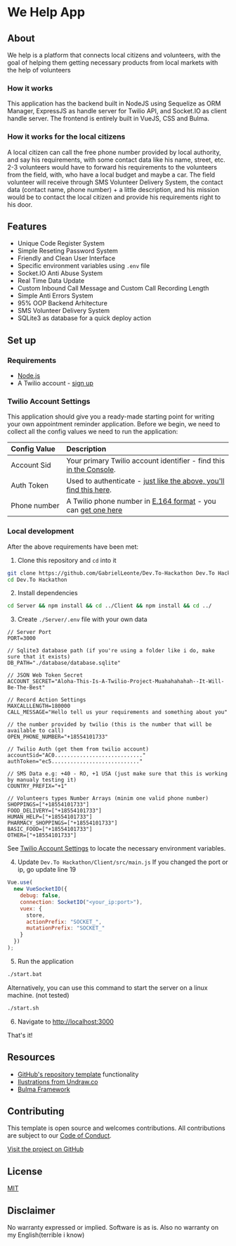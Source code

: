 # We Help App

## About

We help is a platform that connects local citizens and volunteers, with the goal of helping them getting necessary products from local markets with the help of volunteers

### How it works

This application has the backend built in NodeJS using Sequelize as ORM Manager, ExpressJS as handle server for Twilio API, and Socket.IO as client handle server.
The frontend is entirely built in VueJS, CSS and Bulma.

### How it works for the local citizens

A local citizen can call the free phone number provided by local authority, and say his requirements, with some contact data like his name, street, etc. 2-3 volunteers would have to forward his requirements to the volunteers from the field, with, who have a local budget and maybe a car. The field volunteer will receive through SMS Volunteer Delivery System, the contact data (contact name, phone number) + a little description, and his mission would be to contact the local citizen and provide his requirements right to his door.

## Features

- Unique Code Register System
- Simple Reseting Password System
- Friendly and Clean User Interface
- Specific environment variables using `.env` file
- Socket.IO Anti Abuse System
- Real Time Data Update
- Custom Inbound Call Message and Custom Call Recording Length
- Simple Anti Errors System
- 95% OOP Backend Arhitecture
- SMS Volunteer Delivery System
- SQLite3 as database for a quick deploy action

## Set up

### Requirements

- [Node.js](https://nodejs.org/)
- A Twilio account - [sign up](https://www.twilio.com/try-twilio)

### Twilio Account Settings

This application should give you a ready-made starting point for writing your
own appointment reminder application. Before we begin, we need to collect
all the config values we need to run the application:

| Config&nbsp;Value | Description                                                                                                                                                  |
| :---------------- | :----------------------------------------------------------------------------------------------------------------------------------------------------------- |
| Account&nbsp;Sid  | Your primary Twilio account identifier - find this [in the Console](https://www.twilio.com/console).                                                         |
| Auth&nbsp;Token   | Used to authenticate - [just like the above, you'll find this here](https://www.twilio.com/console).                                                         |
| Phone&nbsp;number | A Twilio phone number in [E.164 format](https://en.wikipedia.org/wiki/E.164) - you can [get one here](https://www.twilio.com/console/phone-numbers/incoming) |

### Local development

After the above requirements have been met:

1. Clone this repository and `cd` into it

```bash
git clone https://github.com/GabrielLeonte/Dev.To-Hackathon Dev.To Hackathon
cd Dev.To Hackathon
```

2. Install dependencies

```bash
cd Server && npm install && cd ../Client && npm install && cd ../
```

3. Create `./Server/.env` file with your own data

```
// Server Port
PORT=3000

// Sqlite3 database path (if you're using a folder like i do, make sure that it exists)
DB_PATH="./database/database.sqlite" 

// JSON Web Token Secret
ACCOUNT_SECRET="Aloha-This-Is-A-Twilio-Project-Muahahahahah--It-Will-Be-The-Best"

// Record Action Settings
MAXCALLLENGTH=180000
CALL_MESSAGE="Hello tell us your requirements and something about you"

// the number provided by twilio (this is the number that will be available to call)
OPEN_PHONE_NUMBER="+18554101733"

// Twilio Auth (get them from twilio account)
accountSid="AC0............................"
authToken="ec5............................"

// SMS Data e.g: +40 - RO, +1 USA (just make sure that this is working by manualy testing it)
COUNTRY_PREFIX="+1"

// Volunteers types Number Arrays (minim one valid phone number)
SHOPPINGS=["+18554101733"]
FOOD_DELIVERY=["+18554101733"]
HUMAN_HELP=["+18554101733"]
PHARMACY_SHOPPINGS=["+18554101733"]
BASIC_FOOD=["+18554101733"]
OTHER=["+18554101733"]
```

See [Twilio Account Settings](#twilio-account-settings) to locate the necessary environment variables.

4. Update `Dev.To Hackathon/Client/src/main.js`
If you changed the port or ip, go update line 19
```javascript
Vue.use(
  new VueSocketIO({
    debug: false,
    connection: SocketIO("<your_ip:port>"),
    vuex: {
      store,
      actionPrefix: "SOCKET_",
      mutationPrefix: "SOCKET_"
    }
  })
);
```

5. Run the application

```bash
./start.bat
```

Alternatively, you can use this command to start the server on a linux machine. (not tested)

```bash
./start.sh
```

6. Navigate to [http://localhost:3000](http://localhost:8080)

That's it!

## Resources

- [GitHub's repository template](https://help.github.com/en/github/creating-cloning-and-archiving-repositories/creating-a-repository-from-a-template) functionality
- [Ilustrations from Undraw.co](https://undraw.co/illustrations)
- [Bulma Framework](https://bulma.io/)

## Contributing

This template is open source and welcomes contributions. All contributions are subject to our [Code of Conduct](https://github.com/twilio-labs/.github/blob/master/CODE_OF_CONDUCT.md).

[Visit the project on GitHub](https://github.com/GabrielLeonte/Dev.To-Hackathon)

## License

[MIT](http://www.opensource.org/licenses/mit-license.html)

## Disclaimer

No warranty expressed or implied. Software is as is. Also no warranty on my English(terrible i know)

[twilio]: https://www.twilio.com
